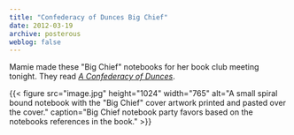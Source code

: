 ```yaml
---
title: "Confederacy of Dunces Big Chief"
date: 2012-03-19
archive: posterous
weblog: false
---
```


Mamie made these "Big Chief" notebooks for her book club meeting tonight. They read *[A Confederacy of Dunces](https://en.wikipedia.org/wiki/A_Confederacy_of_Dunces)*.

{{< figure 
	src="image.jpg" 
	height="1024" 
	width="765" 
	alt="A small spiral bound notebook with the \"Big Chief\" cover artwork printed and pasted over the cover." 
	caption="Big Chief notebook party favors based on the notebooks references in the book." >}}
